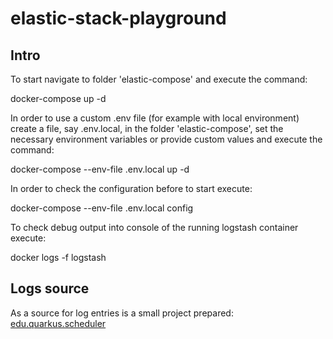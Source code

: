 # elastic-stack-playground

## Intro

To start navigate to folder 'elastic-compose' and execute the command:

docker-compose up -d

In order to use a custom .env file (for example with local environment) create a file, say .env.local, in the folder 'elastic-compose', set the necessary environment variables or provide custom values and execute the command:

docker-compose --env-file .env.local up -d

In order to check the configuration before to start execute:

docker-compose --env-file .env.local config

To check debug output into console of the running logstash container execute:

docker logs -f logstash

## Logs source

As a source for log entries is a small project prepared:
[edu.quarkus.scheduler](https://github.com/DoktorZ/edu.quarkus.scheduler)
